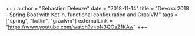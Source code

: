 +++
author = "Sébastien Deleuze"
date = "2018-11-14"
title = "Devoxx 2018 - Spring Boot with Kotlin, functional configuration and GraalVM"
tags = ["spring", "kotlin", "graalvm"]
externalLink = "https://www.youtube.com/watch?v=oN3QOsZ1KAw"
+++
